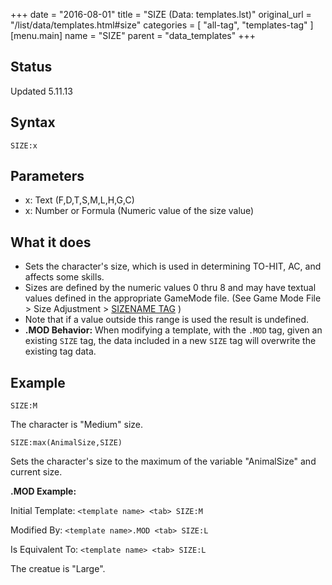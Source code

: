 +++
date = "2016-08-01"
title = "SIZE (Data: templates.lst)"
original_url = "/list/data/templates.html#size"
categories = [ "all-tag", "templates-tag" ]
[menu.main]
    name = "SIZE"
    parent = "data_templates"
+++

## Status

Updated 5.11.13

## Syntax

`SIZE:x`

## Parameters

-   x: Text (F,D,T,S,M,L,H,G,C)
-   x: Number or Formula (Numeric value of the
    size value)



What it does
------------

-   Sets the character's size, which is used in determining TO-HIT, AC,
    and affects some skills.
-   Sizes are defined by the numeric values 0 thru 8 and may have
    textual values defined in the appropriate GameMode file. (See Game
    Mode File &gt; Size Adjustment &gt; [SIZENAME
    TAG](/list/system/sizeadjustment/sizename.html) )
-   Note that if a value outside this range is used the result
    is undefined.
-   **.MOD Behavior:** When modifying a template, with the `.MOD` tag,
    given an existing `SIZE` tag, the data included in a new `SIZE` tag
    will overwrite the existing tag data.

Example
-------

`SIZE:M`

The character is "Medium" size.

`SIZE:max(AnimalSize,SIZE)`

Sets the character's size to the maximum of the variable "AnimalSize"
and current size.

**.MOD Example:**

Initial Template: `<template name> <tab> SIZE:M`

Modified By: `<template name>.MOD <tab> SIZE:L`

Is Equivalent To: `<template name> <tab> SIZE:L`

The creatue is "Large".


